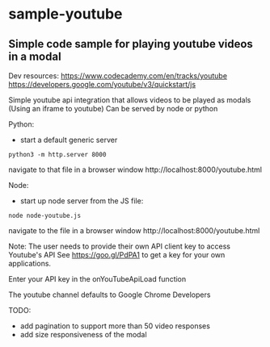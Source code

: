 # sample-youtube

## Simple code sample for playing youtube videos in a modal 

Dev resources:
https://www.codecademy.com/en/tracks/youtube
https://developers.google.com/youtube/v3/quickstart/js

Simple youtube api integration that allows videos to be played as modals (Using an iframe to youtube)
Can be served by node or python

Python:

* start a default generic server

```
python3 -m http.server 8000
```

navigate to that file in a browser window
http://localhost:8000/youtube.html

Node:

* start up node server from the JS file:

```
node node-youtube.js
```

navigate to the file in a browser window
http://localhost:8000/youtube.html

Note:
The user needs to provide their own API client key to access Youtube's API
See https://goo.gl/PdPA1 to get a key for your own applications.

Enter your API key in the onYouTubeApiLoad function

The youtube channel defaults to Google Chrome Developers

TODO:

* add pagination to support more than 50 video responses
* add size responsiveness of the modal
